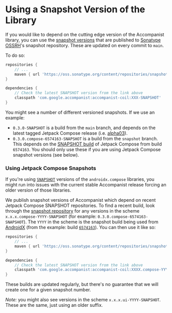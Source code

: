 # Using a Snapshot Version of the Library

If you would like to depend on the cutting edge version of the Accompanist
library, you can use the [snapshot versions][snap] that are published to
[Sonatype OSSRH](https://central.sonatype.org/)'s snapshot repository. These are updated on every commit to `main`.

To do so:

```groovy
repositories {
    // ...
    maven { url 'https://oss.sonatype.org/content/repositories/snapshots' }
}

dependencies {
    // Check the latest SNAPSHOT version from the link above
    classpath 'com.google.accompanist:accompanist-coil:XXX-SNAPSHOT'
}
```

You might see a number of different versioned snapshots. If we use an example:

* `0.3.0-SNAPSHOT` is a build from the `main` branch, and depends on the latest tagged Jetpack Compose release (i.e. [alpha03](https://developer.android.com/jetpack/androidx/releases/compose#1.0.0-alpha03)).
* `0.3.0.compose-6574163-SNAPSHOT` is a build from the `snapshot` branch. This depends on the [SNAPSHOT build](https://androidx.dev) of Jetpack Compose from build `6574163`. You should only use these if you are using Jetpack Compose snapshot versions (see below).

### Using Jetpack Compose Snapshots

If you're using [`SNAPSHOT`](https://androidx.dev) versions of the `androidx.compose` libraries, you might run into issues with the current stable Accompanist release forcing an older version of those libraries.

We publish snapshot versions of Accompanist which depend on recent Jetpack Compose SNAPSHOT repositories. To find a recent build, look through the [snapshot repository][snap] for any versions in the scheme `x.x.x.compose-YYYY-SNAPSHOT` (for example: `0.3.0.compose-6574163-SNAPSHOT`). The `YYYY` in the scheme is the snapshot build being used from [AndroidX](https://androidx.dev) (from the example: build [`6574163`](https://androidx.dev/snapshots/builds/6574163/artifacts)). You can then use it like so:


``` groovy
repositories {
    // ...
    maven { url 'https://oss.sonatype.org/content/repositories/snapshots' }
}

dependencies {
    // Check the latest SNAPSHOT version from the link above
    classpath 'com.google.accompanist:accompanist-coil:XXXX.compose-YYYYY-SNAPSHOT'
}
```

These builds are updated regularly, but there's no guarantee that we will create one for a given snapshot number.

*Note:* you might also see versions in the scheme `x.x.x.ui-YYYY-SNAPSHOT`. These are the same, just using an older suffix.


 [snap]: https://oss.sonatype.org/content/repositories/snapshots/dev/google/accompanist/